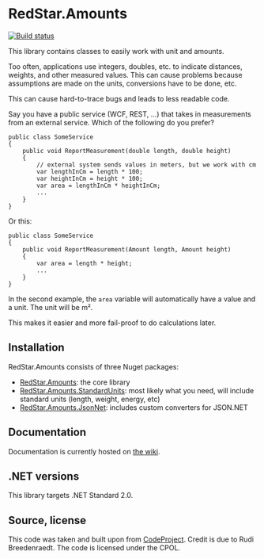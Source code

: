 # RedStar.Amounts

[![Build status](https://ci.appveyor.com/api/projects/status/swyqov7lwwv52cg3?svg=true)](https://ci.appveyor.com/project/petermorlion/redstar-amounts)

This library contains classes to easily work with unit and amounts.

Too often, applications use integers, doubles, etc. to indicate distances,
weights, and other measured values. This can cause problems because assumptions
are made on the units, conversions have to be done, etc.

This can cause hard-to-trace bugs and leads to less readable code.

Say you have a public service (WCF, REST, ...) that takes in measurements from
an external service. Which of the following do you prefer?

    public class SomeService
    {
        public void ReportMeasurement(double length, double height)
        {
            // external system sends values in meters, but we work with cm
            var lengthInCm = length * 100;
            var heightInCm = height * 100;
            var area = lengthInCm * heightInCm;
            ...
        }
    }

Or this:

    public class SomeService
    {
        public void ReportMeasurement(Amount length, Amount height)
        {
            var area = length * height;
            ...
        }
    }

In the second example, the `area` variable will automatically have a value and
a unit. The unit will be m².

This makes it easier and more fail-proof to do calculations later.

## Installation

RedStar.Amounts consists of three Nuget packages:

 - [RedStar.Amounts](https://www.nuget.org/packages/RedStar.Amounts/): the core library
 - [RedStar.Amounts.StandardUnits](https://www.nuget.org/packages/RedStar.Amounts.StandardUnits/): most likely what you need, will include standard units (length, weight, energy, etc)
 - [RedStar.Amounts.JsonNet](https://www.nuget.org/packages/RedStar.Amounts.JsonNet/): includes custom converters for JSON.NET

## Documentation

Documentation is currently hosted on [the wiki](https://github.com/petermorlion/RedStar.Amounts/wiki).

## .NET versions

This library targets .NET Standard 2.0.

## Source, license

This code was taken and built upon from [CodeProject](http://www.codeproject.com/Articles/611731/Working-with-Units-and-Amounts).
Credit is due to Rudi Breedenraedt. The code is licensed under the CPOL.
